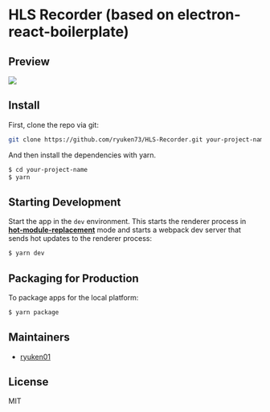 # HLS Recorder (based on electron-react-boilerplate)

## Preview
<img src="resources/preview/jpg" />

## Install

First, clone the repo via git:

```bash
git clone https://github.com/ryuken73/HLS-Recorder.git your-project-name
```

And then install the dependencies with yarn.

```bash
$ cd your-project-name
$ yarn
```

## Starting Development

Start the app in the `dev` environment. This starts the renderer process in [**hot-module-replacement**](https://webpack.js.org/guides/hmr-react/) mode and starts a webpack dev server that sends hot updates to the renderer process:

```bash
$ yarn dev
```

## Packaging for Production

To package apps for the local platform:

```bash
$ yarn package
```

## Maintainers

- [ryuken01](https://github.com/ryuken73)

## License

MIT